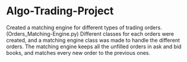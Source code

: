 # Algo-Trading-Project

Created a matching engine for different types of trading orders. (Orders_Matching-Engine.py)
Different classes for each orders were created, and a matching engine class was made to handle the different orders.
The matching engine keeps all the unfilled orders in ask and bid books, and matches every new order to the previous ones.
